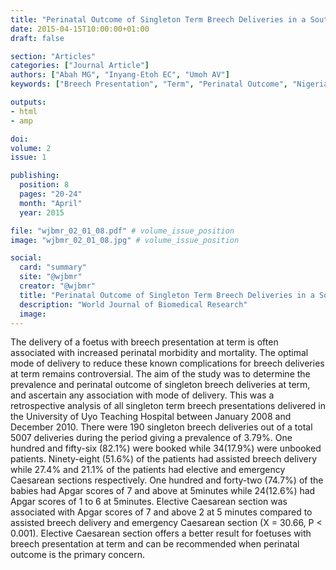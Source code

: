 ```yaml
---
title: "Perinatal Outcome of Singleton Term Breech Deliveries in a South-South Nigerian Tertiary Hospital"
date: 2015-04-15T10:00:00+01:00
draft: false

section: "Articles"
categories: ["Journal Article"]
authors: ["Abah MG", "Inyang-Etoh EC", "Umoh AV"]
keywords: ["Breech Presentation", "Term", "Perinatal Outcome", "Nigeria"]

outputs: 
- html
- amp

doi:
volume: 2
issue: 1

publishing:
  position: 8
  pages: "20-24"
  month: "April"
  year: 2015

file: "wjbmr_02_01_08.pdf" # volume_issue_position
image: "wjbmr_02_01_08.jpg" # volume_issue_position

social:
  card: "summary"
  site: "@wjbmr"
  creator: "@wjbmr"
  title: "Perinatal Outcome of Singleton Term Breech Deliveries in a South-South Nigerian Tertiary Hospital"
  description: "World Journal of Biomedical Research"
  image:
---
```

The delivery of a foetus with breech presentation at term is often associated with increased perinatal morbidity and mortality. The optimal mode of delivery to reduce these known complications for breech deliveries at term remains controversial. The aim of the study was to determine the prevalence and perinatal outcome of singleton breech deliveries at term, and ascertain any association with mode of delivery. This was a retrospective analysis of all singleton term breech presentations delivered in the University of Uyo Teaching Hospital between January 2008 and December 2010. There were 190 singleton breech deliveries out of a total 5007 deliveries during the period giving a prevalence of 3.79%. One hundred and fifty-six (82.1%) were booked while 34(17.9%) were unbooked patients. Ninety-eight (51.6%) of the patients had assisted breech delivery while 27.4% and 21.1% of the patients had elective and emergency Caesarean sections respectively. One hundred and forty-two (74.7%) of the babies had Apgar scores of 7 and above at 5minutes while 24(12.6%) had Apgar scores of 1 to 6 at 5minutes. Elective Caesarean section was associated with Apgar scores of 7 and above 2 at 5 minutes compared to assisted breech delivery and emergency Caesarean section (X = 30.66, P < 0.001). Elective Caesarean section offers a better result for foetuses with breech presentation at term and can be recommended when perinatal outcome is the primary concern. 